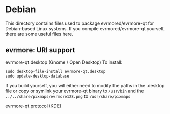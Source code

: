
Debian
====================
This directory contains files used to package evrmored/evrmore-qt
for Debian-based Linux systems. If you compile evrmored/evrmore-qt yourself, there are some useful files here.

## evrmore: URI support ##


evrmore-qt.desktop  (Gnome / Open Desktop)
To install:

	sudo desktop-file-install evrmore-qt.desktop
	sudo update-desktop-database

If you build yourself, you will either need to modify the paths in
the .desktop file or copy or symlink your evrmore-qt binary to `/usr/bin`
and the `../../share/pixmaps/evrmore128.png` to `/usr/share/pixmaps`

evrmore-qt.protocol (KDE)

